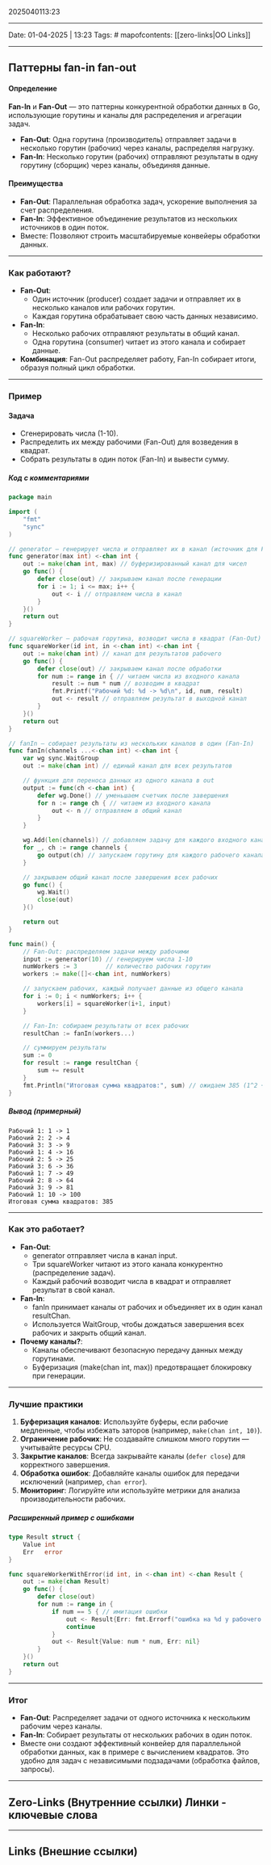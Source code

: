2025040113:23
___
Date: 01-04-2025 | 13:23
Tags: #
mapofcontents: [[zero-links|OO Links]]
___
## Паттерны fan-in fan-out
#### Определение

**Fan-In** и **Fan-Out** — это паттерны конкурентной обработки данных в Go, использующие горутины и каналы для распределения и агрегации задач.

- **Fan-Out**: Одна горутина (производитель) отправляет задачи в несколько горутин (рабочих) через каналы, распределяя нагрузку.
- **Fan-In**: Несколько горутин (рабочих) отправляют результаты в одну горутину (сборщик) через каналы, объединяя данные.
#### Преимущества

- **Fan-Out**: Параллельная обработка задач, ускорение выполнения за счет распределения.
- **Fan-In**: Эффективное объединение результатов из нескольких источников в один поток.
- Вместе: Позволяют строить масштабируемые конвейеры обработки данных.

---
### Как работают?

- **Fan-Out**:
    - Один источник (producer) создает задачи и отправляет их в несколько каналов или рабочих горутин.
    - Каждая горутина обрабатывает свою часть данных независимо.
- **Fan-In**:
    - Несколько рабочих отправляют результаты в общий канал.
    - Одна горутина (consumer) читает из этого канала и собирает данные.
- **Комбинация**: Fan-Out распределяет работу, Fan-In собирает итоги, образуя полный цикл обработки.

---
### Пример
#### Задача

- Сгенерировать числа (1-10).
- Распределить их между рабочими (Fan-Out) для возведения в квадрат.
- Собрать результаты в один поток (Fan-In) и вывести сумму.
##### Код с комментариями
```go
package main

import (
    "fmt"
    "sync"
)

// generator — генерирует числа и отправляет их в канал (источник для Fan-Out)
func generator(max int) <-chan int {
    out := make(chan int, max) // буферизированный канал для чисел
    go func() {
        defer close(out) // закрываем канал после генерации
        for i := 1; i <= max; i++ {
            out <- i // отправляем числа в канал
        }
    }()
    return out
}

// squareWorker — рабочая горутина, возводит числа в квадрат (Fan-Out)
func squareWorker(id int, in <-chan int) <-chan int {
    out := make(chan int) // канал для результатов рабочего
    go func() {
        defer close(out) // закрываем канал после обработки
        for num := range in { // читаем числа из входного канала
            result := num * num // возводим в квадрат
            fmt.Printf("Рабочий %d: %d -> %d\n", id, num, result)
            out <- result // отправляем результат в выходной канал
        }
    }()
    return out
}

// fanIn — собирает результаты из нескольких каналов в один (Fan-In)
func fanIn(channels ...<-chan int) <-chan int {
    var wg sync.WaitGroup
    out := make(chan int) // единый канал для всех результатов

    // функция для переноса данных из одного канала в out
    output := func(ch <-chan int) {
        defer wg.Done() // уменьшаем счетчик после завершения
        for n := range ch { // читаем из входного канала
            out <- n // отправляем в общий канал
        }
    }

    wg.Add(len(channels)) // добавляем задачу для каждого входного канала
    for _, ch := range channels {
        go output(ch) // запускаем горутину для каждого рабочего канала
    }

    // закрываем общий канал после завершения всех рабочих
    go func() {
        wg.Wait()
        close(out)
    }()

    return out
}

func main() {
    // Fan-Out: распределяем задачи между рабочими
    input := generator(10) // генерируем числа 1-10
    numWorkers := 3        // количество рабочих горутин
    workers := make([]<-chan int, numWorkers)

    // запускаем рабочих, каждый получает данные из общего канала
    for i := 0; i < numWorkers; i++ {
        workers[i] = squareWorker(i+1, input)
    }

    // Fan-In: собираем результаты от всех рабочих
    resultChan := fanIn(workers...)

    // суммируем результаты
    sum := 0
    for result := range resultChan {
        sum += result
    }
    fmt.Println("Итоговая сумма квадратов:", sum) // ожидаем 385 (1^2 + 2^2 + ... + 10^2)
}
```

##### Вывод (примерный)
```text
Рабочий 1: 1 -> 1
Рабочий 2: 2 -> 4
Рабочий 3: 3 -> 9
Рабочий 1: 4 -> 16
Рабочий 2: 5 -> 25
Рабочий 3: 6 -> 36
Рабочий 1: 7 -> 49
Рабочий 2: 8 -> 64
Рабочий 3: 9 -> 81
Рабочий 1: 10 -> 100
Итоговая сумма квадратов: 385
```

---
### Как это работает?

- **Fan-Out**:
    - generator отправляет числа в канал input.
    - Три squareWorker читают из этого канала конкурентно (распределение задач).
    - Каждый рабочий возводит числа в квадрат и отправляет результат в свой канал.
- **Fan-In**:
    - fanIn принимает каналы от рабочих и объединяет их в один канал resultChan.
    - Используется WaitGroup, чтобы дождаться завершения всех рабочих и закрыть общий канал.
- **Почему каналы?**:
    - Каналы обеспечивают безопасную передачу данных между горутинами.
    - Буферизация (make(chan int, max)) предотвращает блокировку при генерации.

---
### Лучшие практики

1. **Буферизация каналов**: Используйте буферы, если рабочие медленные, чтобы избежать заторов (например, `make(chan int, 10)`).
2. **Ограничение рабочих**: Не создавайте слишком много горутин — учитывайте ресурсы CPU.
3. **Закрытие каналов**: Всегда закрывайте каналы (`defer close`) для корректного завершения.
4. **Обработка ошибок**: Добавляйте каналы ошибок для передачи исключений 
	(например, `chan error`).
5. **Мониторинг**: Логируйте или используйте метрики для анализа производительности рабочих.
##### Расширенный пример с ошибками
```go
type Result struct {
    Value int
    Err   error
}

func squareWorkerWithError(id int, in <-chan int) <-chan Result {
    out := make(chan Result)
    go func() {
        defer close(out)
        for num := range in {
            if num == 5 { // имитация ошибки
                out <- Result{Err: fmt.Errorf("ошибка на %d у рабочего %d", num, id)}
                continue
            }
            out <- Result{Value: num * num, Err: nil}
        }
    }()
    return out
}
```

---
### Итог

- **Fan-Out**: Распределяет задачи от одного источника к нескольким рабочим через каналы.
- **Fan-In**: Собирает результаты от нескольких рабочих в один поток.
- Вместе они создают эффективный конвейер для параллельной обработки данных, как в примере с вычислением квадратов. Это удобно для задач с независимыми подзадачами (обработка файлов, запросы).

-----
**Zero-Links**  (Внутренние ссылки) Линки - ключевые слова
-

------
**Links** (Внешние ссылки)
-
